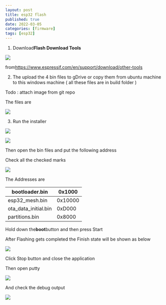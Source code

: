```yaml
---
layout: post
title: esp32 flash
published: true
date: 2022-03-05
categories: [firmware]
tags: [esp32]
---
```


1. Download**Flash Download Tools**

**![](https://lh4.googleusercontent.com/Xtrk7B_fZylOeGXYQESR3MPchflKJVBiX3pIjBFqWaMbpRr9IHH5ctVOvQSa1wvaBjpVNNBomJGtMGC-N2BaO4R6WKHicQ0VKc8glDVnCDQtj2DaPz9go6hM_JGHnd66qAaU01Ex)**

from<https://www.espressif.com/en/support/download/other-tools>

  


2. The upload the 4 bin files to gDrive or copy them from ubuntu machine to this windows machine ( all these files are in build folder )

Todo : attach image from git repo

The files are

  


![](https://lh5.googleusercontent.com/othQzvogpbrthSH5RybDz1bTQ_1Z7njFtRIp-UscdZcVw3ztnflkUQCY4nkhNNULk6ld-TPDb_gv3EdqMpeYWt0dqlObInjl8njb2IDNSZ7kUAU8ExITNZhkzQzUpip6KBiqyzE9)

3. Run the installer

![](https://lh5.googleusercontent.com/-k4Kl6c9vtk2o0gSYeGAN8zCBPUHCzwwuzYFd46ue_wdy879qqhUpLFN-yajURdlD46KAC_0fBFHWKZHZgRaYWaaoPP_KuDrBKfiPoeBZRouawBbSrq6IWb1-Xi03t_EqznHlO6X)

![](https://lh6.googleusercontent.com/YC1y4J4UauTP8Gb4jRZkW67-DOy6IdcFmOW8ZmqvDL4dLhJYhWNudOgwMT8jm4co9ujAcw7GARmHp89Ma00B5Ggt4EaMto5srf9byrEAdxtbRHzN_GIPgxXo4KOLVgydXveoD9Hb)

Then open the bin files and put the following address

Check all the checked marks

  
  


![](https://lh4.googleusercontent.com/W_Kc8cel34tk8q9pVBrJ-Yuv0ZGKPiyuGSF_2PwNrGrZGbyJVbIn2RxWACC6NDI4Jc_Do_77BE1fDSFt1Jg_Mt6E7Y1HsRsV6bXBhGiq5VQhL8pyOsI1rzpIkJmrzZ_9ppai7ls9)

The Addresses are

| bootloader.bin       | 0x1000  |
| -------------------- | ------- |
| esp32_mesh.bin       | 0x10000 |
| ota_data_initial.bin | 0xD000  |
| partitions.bin       | 0x8000  |

  
  
  
  
  
  
  
  
  
  
  


Hold down the**boot**button and then press Start

After Flashing gets completed the Finish state will be shown as below

![](https://lh3.googleusercontent.com/PeBM0BNJj5ExQCTTZmioqz9-un2vj-t8WcQQlM4dJdC1kxd26SQfIcv6ouwFYWO5CisTHQoVC3xLuyzYTyEmc1BAsSZzGOelQMXpBXXy6tbJZ5Ee9tNOK6-Yz3iurf5Ugl5kLkA3)

Click Stop button and close the application

Then open putty

![](https://lh6.googleusercontent.com/a488bL-tL_nlXHkh-D2evahr5EQgjxxxGXSFW72JPgaNWl1ixHj6neFugBa4kUpxzppZKAl4mv2pN3AX-j6Ey8Naic2dBq9pnsu6t72PsqarJM_27vnlW8PImvpHzXfZnZBREAvC)

  
  
  
  
  


And check the debug output

![](https://lh6.googleusercontent.com/YcSZsSSb9Nuiozhkce7htr9PPkWFXHEC52K2XIuiPfAwNxQ34yzM1i1vXsBzbFjl-FJrp20XBtdTly9HMy-_RzwvGQP7WM_7_21JjbOgkTcd3fIhyJOv2Dmfckw4ChkBtwcOgKVF)

  
  
  
  
  
